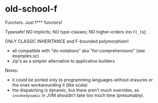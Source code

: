 # old-school-f
Functors. Just f*** functors! 

Typesafe! NO implicits; NO type-classes; NO higher-orders (no `F[_]`s);

ONLY CLASSIC INHERITANCE and F-bounded polymorphism!

- all compatible with "do-notations" aka "for-comprehensions" (see examples.sc) 
- zip's as a simpler alternative to applicative builders

Notes: 

- it could be ported only to programming languages without erasures or the ones workarounding it (like scala)
- the dispatching is dynamic, but there aren't much overrides, so `invokedynamic` in JVM shouldn't take too much time (presumably).
